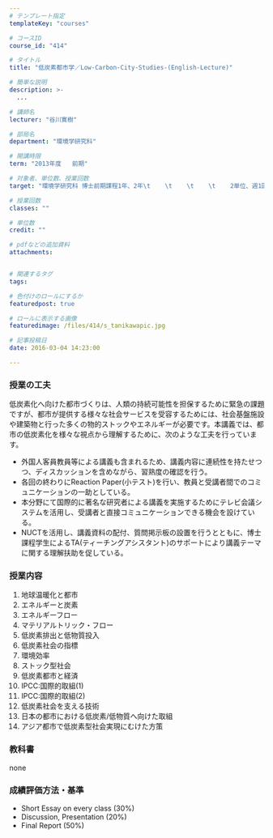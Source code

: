 ```yaml
---
# テンプレート指定
templateKey: "courses"

# コースID
course_id: "414"

# タイトル
title: "低炭素都市学／Low-Carbon-City-Studies-(English-Lecture)"

# 簡単な説明
description: >-
  ...

# 講師名
lecturer: "谷川寛樹"

# 部局名
department: "環境学研究科"

# 開講時限
term: "2013年度	前期"

# 対象者、単位数、授業回数
target: "環境学研究科 博士前期課程1年、2年\t    \t    \t    \t    2単位、週1回全15回"

# 授業回数
classes: ""

# 単位数
credit: ""

# pdfなどの追加資料
attachments: 


# 関連するタグ
tags:

# 色付けのロールにするか
featuredpost: true

# ロールに表示する画像
featuredimage: /files/414/s_tanikawapic.jpg

# 記事投稿日
date: 2016-03-04 14:23:00

---
```


### 授業の工夫

低炭素化へ向けた都市づくりは、人類の持続可能性を担保するために緊急の課題ですが、都市が提供する様々な社会サービスを受容するためには、社会基盤施設や建築物と行った多くの物的ストックやエネルギーが必要です。本講義では、都市の低炭素化を様々な視点から理解するために、次のような工夫を行っています。 

  * 外国人客員教員等による講義も含まれるため、講義内容に連続性を持たせつつ、ディスカッションを含めながら、習熟度の確認を行う。
  * 各回の終わりにReaction Paper(小テスト)を行い、教員と受講者間でのコミュニケーションの一助としている。
  * 本分野にて国際的に著名な研究者による講義を実施するためにテレビ会議システムを活用し、受講者と直接コミュニケーションできる機会を設けている。
  * NUCTを活用し、講義資料の配付、質問掲示板の設置を行うとともに、博士課程学生によるTA(ティーチングアシスタント)のサポートにより講義テーマに関する理解扶助を促している。

### 授業内容

  1. 地球温暖化と都市
  2. エネルギーと炭素
  3. エネルギーフロー
  4. マテリアルトリック・フロー
  5. 低炭素排出と低物質投入
  6. 低炭素社会の指標
  7. 環境効率
  8. ストック型社会
  9. 低炭素都市と経済
 10. IPCC:国際的取組(1)
 11. IPCC:国際的取組(2)
 12. 低炭素社会を支える技術
 13. 日本の都市における低炭素/低物質へ向けた取組
 14. アジア都市で低炭素型社会実現にむけた方策

### 教科書

none



### 成績評価方法・基準

  * Short Essay on every class (30%)
  * Discussion, Presentation (20%) 
  * Final Report (50%)
